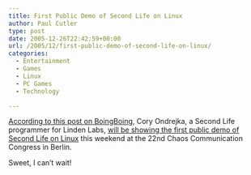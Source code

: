 ```yaml
---
title: First Public Demo of Second Life on Linux
author: Paul Cutler
type: post
date: 2005-12-26T22:42:59+00:00
url: /2005/12/first-public-demo-of-second-life-on-linux/
categories:
  - Entertainment
  - Games
  - Linux
  - PC Games
  - Technology

---
```

[According to this post on BoingBoing][1], Cory Ondrejka, a Second Life programmer for Linden Labs, [will be showing the first public demo of Second Life on Linux][2] this weekend at the 22nd Chaos Communication Congress in Berlin.

Sweet, I can&#8217;t wait!

 [1]: http://www.boingboing.net/2005/12/26/chaos_computer_club_.html
 [2]: http://events.ccc.de/congress/2005/fahrplan/speakers/767.en.html